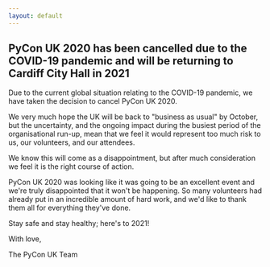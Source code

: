```yaml
---
layout: default
---
```


## PyCon UK 2020 has been cancelled due to the COVID-19 pandemic and will be returning to Cardiff City Hall in 2021

Due to the current global situation relating to the COVID-19 pandemic, we have taken the decision to cancel PyCon UK 2020.

We very much hope the UK will be back to "business as usual" by October, but the uncertainty, and the ongoing impact during the busiest period of the organisational run-up, mean that we feel it would represent too much risk to us, our volunteers, and our attendees.

We know this will come as a disappointment, but after much consideration we feel it is the right course of action.

PyCon UK 2020 was looking like it was going to be an excellent event and we're truly disappointed that it won't be happening.
So many volunteers had already put in an incredible amount of hard work, and we'd like to thank them all for everything they've done.

Stay safe and stay healthy; here's to 2021!

With love,

The PyCon UK Team
